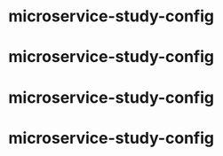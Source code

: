# microservice-study-config
# microservice-study-config
# microservice-study-config
# microservice-study-config

